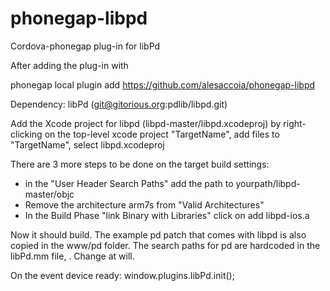 phonegap-libpd
==============

Cordova-phonegap plug-in for libPd

After adding the plug-in with 

phonegap local plugin add https://github.com/alesaccoia/phonegap-libpd

Dependency: libPd (git@gitorious.org:pdlib/libpd.git)

Add the Xcode project for libpd (libpd-master/libpd.xcodeproj) by right-clicking on the
top-level xcode project "TargetName", add files to "TargetName", select libpd.xcodeproj

There are 3 more steps to be done on the target build settings:
- in the "User Header Search Paths" add the path to yourpath/libpd-master/objc
- Remove the architecture arm7s from "Valid Architectures"
- In the Build Phase "link Binary with Libraries" click on add libpd-ios.a

Now it should build. The example pd patch that comes with libpd is also copied in the www/pd folder.
The search paths for pd are hardcoded in the libPd.mm file, . Change at will.

On the event device ready:
window.plugins.libPd.init();
